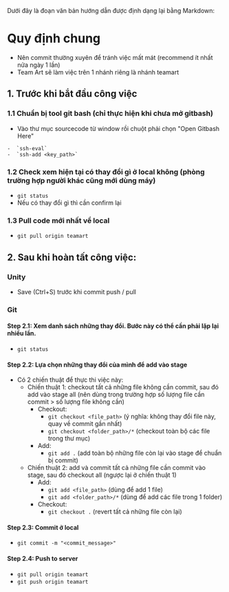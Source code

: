 Dưới đây là đoạn văn bản hướng dẫn được định dạng lại bằng Markdown:

# Quy định chung
- Nên commit thường xuyên để tránh việc mất mát (recommend ít nhất nửa ngày 1 lần)
- Team Art sẽ làm việc trên 1 nhánh riêng là nhánh teamart

## 1. Trước khi bắt đầu công việc
### 1.1 Chuẩn bị tool git bash (chỉ thực hiện khi chưa mở gitbash)
- Vào thư mục sourcecode từ window rồi chuột phải chọn "Open Gitbash Here"
```console
-  `ssh-eval`
-  `ssh-add <key_path>`
```

### 1.2 Check xem hiện tại có thay đổi gì ở local không (phòng trường hợp người khác cũng mới dùng máy)
-  `git status`
- Nếu có thay đổi gì thì cần confirm lại

### 1.3 Pull code mới nhất về local
-  `git pull origin teamart`

## 2. Sau khi hoàn tất công việc:

### Unity
- Save (Ctrl+S) trước khi commit push / pull

### Git
#### Step 2.1: Xem danh sách những thay đổi. Bước này có thể cần phải lặp lại nhiều lần.
-  `git status`

#### Step 2.2: Lựa chọn những thay đổi của mình để add vào stage
- Có 2 chiến thuật để thực thi việc này:
    - Chiến thuật 1: checkout tất cả những file không cần commit, sau đó add vào stage all (nên dùng trong trường hợp số lượng file cần commit > số lượng file không cần)
        - Checkout:
            -  `git checkout <file_path>` (ý nghĩa: không thay đổi file này, quay về commit gần nhất)
            -  `git checkout <folder_path>/*` (checkout toàn bộ các file trong thư mục)
        - Add:
            -  `git add .` (add toàn bộ những file còn lại vào stage để chuẩn bị commit)
    - Chiến thuật 2: add và commit tất cả những file cần commit vào stage, sau đó checkout all (ngược lại ở chiến thuật 1)
        - Add:
            -  `git add <file_path>` (dùng để add 1 file)
            -  `git add <folder_path>/*` (dùng để add các file trong 1 folder)
        - Checkout:
            -  `git checkout .` (revert tất cả những file còn lại)

#### Step 2.3: Commit ở local
-  `git commit -m "<commit_message>"`

#### Step 2.4: Push to server
-  `git pull origin teamart`
-  `git push origin teamart`
